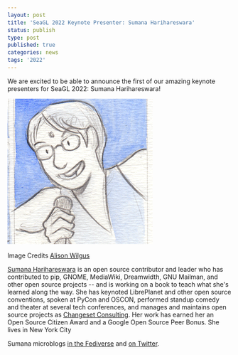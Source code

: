 ```yaml
---
layout: post
title: 'SeaGL 2022 Keynote Presenter: Sumana Harihareswara'
status: publish
type: post
published: true
categories: news
tags: '2022'
---
```


We are excited to be able to announce the first of our amazing keynote presenters for SeaGL 2022: Sumana Harihareswara!

![Sumana Harihareswara](/img/posts/2022_Keynote_Sumana.jpg)

Image Credits [Alison Wilgus](http://www.tcj.com/alison-wilgus-day-three/)

[Sumana Harihareswara](https://www.harihareswara.net/) is an open source
contributor and leader who has contributed to pip, GNOME, MediaWiki,
Dreamwidth, GNU Mailman, and other open source projects -- and is
working on a book to teach what she's learned along the way. She has
keynoted LibrePlanet and other open source conventions, spoken at PyCon
and OSCON, performed standup comedy and theater at several tech
conferences, and manages and maintains open source projects as
[Changeset Consulting](http://changeset.nyc/).  Her work has earned her
an Open Source Citizen Award and a Google Open Source Peer Bonus. She
lives in New York City

Sumana microblogs [in the Fediverse](https://social.coop/@brainwane/)
and [on Twitter](https://twitter.com/brainwane).
